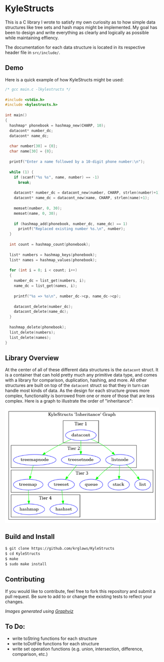 # KyleStructs
This is a C library I wrote to satisfy my own curiosity as to how simple data structures like tree sets and hash maps might be implemented. My goal has been to design and write everything as clearly and logically as possible while maintaining effiency.

The documentation for each data structure is located in its respective header file in `src/include/`.

## Demo
Here is a quick example of how KyleStructs might be used:

```c
/* gcc main.c -lkylestructs */

#include <stdio.h>
#include <kylestructs.h>

int main()
{
  hashmap* phonebook = hashmap_new(CHARP, 10);
  datacont* number_dc;
  datacont* name_dc;

  char number[30] = {0};
  char name[30] = {0};
  
  printf("Enter a name followed by a 10-digit phone number:\n");

  while (1) {
    if (scanf("%s %s", name, number) == -1)
      break;

    datacont* number_dc = datacont_new(number, CHARP, strlen(number)+1);
    datacont* name_dc = datacont_new(name, CHARP, strlen(name)+1);

    memset(number, 0, 30);
    memset(name, 0, 30);

    if (hashmap_add(phonebook, number_dc, name_dc) == 1)
      printf("Replaced existing number %s.\n", number);
  }

  int count = hashmap_count(phonebook);

  list* numbers = hashmap_keys(phonebook);
  list* names = hashmap_values(phonebook);

  for (int i = 0; i < count; i++)
  {
    number_dc = list_get(numbers, i);
    name_dc = list_get(names, i);

    printf("%s => %s\n", number_dc->cp, name_dc->cp);

    datacont_delete(number_dc);
    datacont_delete(name_dc);
  }

  hashmap_delete(phonebook);
  list_delete(numbers);
  list_delete(names);
}
```

## Library Overview
At the center of all of these different data structures is the `datacont` struct. It is a container that can hold pretty much any primitive data type, and comes with a library for comparison, duplication, hashing, and more. All other structures are built on top of the `datacont` struct so that they in turn can handle most kinds of data. As the design for each structure grows more complex, functionality is borrowed from one or more of those that are less complex. Here is a graph to illustrate the order of "inheritance":

![Overview](samples/inheritance_graph.png)

## Build and Install
```sh
$ git clone https://github.com/krglaws/KyleStructs
$ cd KyleStructs
$ make
$ sudo make install
```

## Contributing
If you would like to contribute, feel free to fork this repository and submit a pull request. Be sure to add to or change the existing tests to reflect your changes.

_Images generated using [Graphviz](https://www.graphviz.org/)_
## To Do:
- write toString functions for each structure
- write toDotFile functions for each structure
- write set operation functions (e.g. union, intersection, difference, comparison, etc.)
